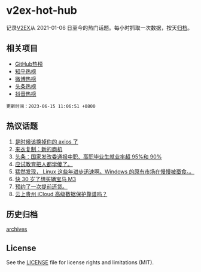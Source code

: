 # v2ex-hot-hub

 记录[V2EX](https://www.v2ex.com/)从 2021-01-06 日至今的热门话题。每小时抓取一次数据，按天[归档](archives)。
 
 ## 相关项目

- [GitHub热榜](https://github.com/snaildev/github-hot-hub)
- [知乎热榜](https://github.com/snaildev/zhihu-hot-hub)
- [微博热榜](https://github.com/snaildev/weibo-hot-hub)
- [头条热榜](https://github.com/snaildev/toutiao-hot-hub)
- [抖音热榜](https://github.com/snaildev/douyin-hot-hub)


 `更新时间：2023-06-15 11:06:51 +0800`

## 热议话题

1. [是时候该换掉你的 axios 了](https://www.v2ex.com/t/948621)
1. [来衣复制：新的商机](https://www.v2ex.com/t/948651)
1. [头条：国家发改委通报中职、高职毕业生就业率超 95%和 90%](https://www.v2ex.com/t/948697)
1. [应试教育把人都学傻了。](https://www.v2ex.com/t/948819)
1. [猛然发现， Linux 这些年进步迅速啊。Windows 的原有市场在慢慢被蚕食。。](https://www.v2ex.com/t/948683)
1. [快 30 岁了想买辆宝马 M3](https://www.v2ex.com/t/948843)
1. [预约了一次提前还贷。](https://www.v2ex.com/t/948858)
1. [云上贵州 iCloud 高级数据保护靠谱吗？](https://www.v2ex.com/t/948629)

## 历史归档

[archives](archives)

## License

See the [LICENSE](LICENSE) file for license rights and limitations (MIT).
